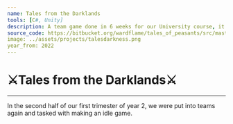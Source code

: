 ```yaml
---
name: Tales from the Darklands
tools: [C#, Unity]
description: A team game done in 6 weeks for our University course, it is an idle game that takes inspiration from Darkest Dungeon and World of Warcraft Mission Table mechanic.
source_code: https://bitbucket.org/wardflame/tales_of_peasants/src/master/
image: ../assets/projects/talesdarkness.png
year_from: 2022
---
```


# ⚔️Tales from the Darklands⚔️

---

In the second half of our first trimester of year 2, we were put into teams again and tasked with making an idle game.